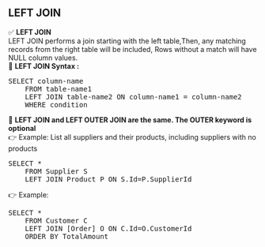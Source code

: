 ##  LEFT JOIN 
✅ <b>LEFT JOIN</b> <br> LEFT JOIN performs a join starting with the left table,Then, any matching records from the right table will be included, Rows without a match will have NULL column values. <br> 
🔷 <b>LEFT JOIN Syntax :</b> 
<pre>SELECT column-name 
	FROM table-name1 
	LEFT JOIN table-name2 ON column-name1 = column-name2 
	WHERE condition   </pre>		 
🔷 <b>LEFT JOIN and LEFT OUTER JOIN are the same. The OUTER keyword is optional </b>  <br> 
👉 Example: List all suppliers and their products, including suppliers with no products
<pre>SELECT * 
	FROM Supplier S 
	LEFT JOIN Product P ON S.Id=P.SupplierId  </pre>	 
👉 Example: 
<pre>SELECT * 
	FROM Customer C
	LEFT JOIN [Order] O ON C.Id=O.CustomerId
	ORDER BY TotalAmount  </pre>	 




